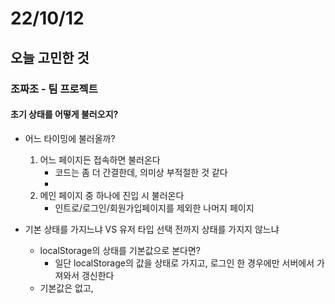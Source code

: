 # 22/10/12

## 오늘 고민한 것

### 조짜조 - 팀 프로젝트

#### 초기 상태를 어떻게 불러오지?

- 어느 타이밍에 불러올까?
	1. 어느 페이지든 접속하면 불러온다
		- 코드는 좀 더 간결한데, 의미상 부적절한 것 같다
		- 
	2. 메인 페이지 중 하나에 진입 시 불러온다
		- 인트로/로그인/회원가입페이지를 제외한 나머지 페이지

- 기본 상태를 가지느냐 VS 유저 타입 선택 전까지 상태를 가지지 않느냐
	- localStorage의 상태를 기본값으로 본다면?
		- 일단 localStorage의 값을 상태로 가지고, 로그인 한 경우에만 서버에서 가져와서 갱신한다
	- 기본값은 없고, 